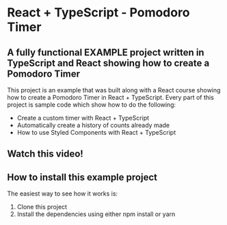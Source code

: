 # React + TypeScript - Pomodoro Timer

## A fully functional EXAMPLE project written in TypeScript and React showing how to create a Pomodoro Timer

This project is an example that was built along with a React course showing how to create a Pomodoro Timer in React + TypeScript. Every part of this project is sample code which show how to do the following:

* Create a custom timer with React + TypeScript
* Automatically create a history of counts already made
* How to use Styled Components with React + TypeScript

## Watch this video!

## How to install this example project

The easiest way to see how it works is:

1. Clone this project
2. Install the dependencies using either npm install or yarn